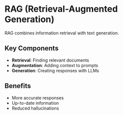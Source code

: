 # RAG (Retrieval-Augmented Generation)

RAG combines information retrieval with text generation.

## Key Components
- **Retrieval**: Finding relevant documents
- **Augmentation**: Adding context to prompts  
- **Generation**: Creating responses with LLMs

## Benefits
- More accurate responses
- Up-to-date information
- Reduced hallucinations